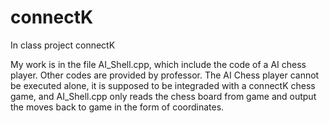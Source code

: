 # connectK
In class project connectK

My work is in the file AI_Shell.cpp, which include the code of a AI chess player. Other codes are provided by professor. 
The AI Chess player cannot be executed alone, it is supposed to be integraded with a connectK chess game, and AI_Shell.cpp only
reads the chess board from game and output the moves back to game in the form of coordinates.
